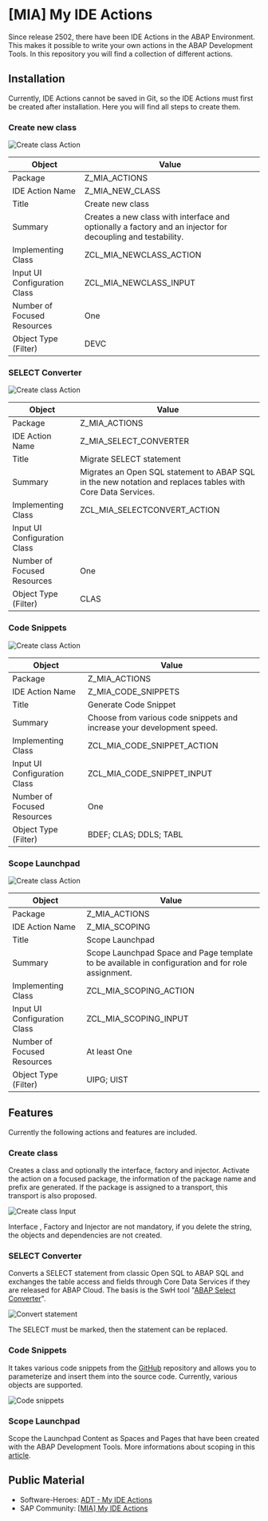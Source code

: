 # [MIA] My IDE Actions
Since release 2502, there have been IDE Actions in the ABAP Environment. This makes it possible to write your own actions in the ABAP Development Tools. In this repository you will find a collection of different actions.

## Installation

Currently, IDE Actions cannot be saved in Git, so the IDE Actions must first be created after installation. Here you will find all steps to create them.

### Create new class

![Create class Action](./img/image-00.png)

| Object                       | Value                                                                                                       |
|------------------------------|-------------------------------------------------------------------------------------------------------------|
| Package                      | Z_MIA_ACTIONS                                                                                               |
| IDE Action Name              | Z_MIA_NEW_CLASS                                                                                             |
| Title                        | Create new class                                                                                            |
| Summary                      | Creates a new class with interface and optionally a factory and an injector for decoupling and testability. |
| Implementing Class           | ZCL_MIA_NEWCLASS_ACTION                                                                                     |
| Input UI Configuration Class | ZCL_MIA_NEWCLASS_INPUT                                                                                      |
| Number of Focused Resources  | One                                                                                                         |
| Object Type (Filter)         | DEVC                                                                                                        |

### SELECT Converter

![Create class Action](./img/image-02.png)

| Object                       | Value                                                                                                       |
|------------------------------|-------------------------------------------------------------------------------------------------------------|
| Package                      | Z_MIA_ACTIONS                                                                                               |
| IDE Action Name              | Z_MIA_SELECT_CONVERTER                                                                                      |
| Title                        | Migrate SELECT statement                                                                                    |
| Summary                      | Migrates an Open SQL statement to ABAP SQL in the new notation and replaces tables with Core Data Services. |
| Implementing Class           | ZCL_MIA_SELECTCONVERT_ACTION                                                                                |
| Input UI Configuration Class |                                                                                                             |
| Number of Focused Resources  | One                                                                                                         |
| Object Type (Filter)         | CLAS                                                                                                        |

### Code Snippets

![Create class Action](./img/image-04.png)

| Object                       | Value                                                                                                       |
|------------------------------|-------------------------------------------------------------------------------------------------------------|
| Package                      | Z_MIA_ACTIONS                                                                                               |
| IDE Action Name              | Z_MIA_CODE_SNIPPETS                                                                                         |
| Title                        | Generate Code Snippet                                                                                       |
| Summary                      | Choose from various code snippets and increase your development speed.                                      |
| Implementing Class           | ZCL_MIA_CODE_SNIPPET_ACTION                                                                                 |
| Input UI Configuration Class | ZCL_MIA_CODE_SNIPPET_INPUT                                                                                  |
| Number of Focused Resources  | One                                                                                                         |
| Object Type (Filter)         | BDEF; CLAS; DDLS; TABL                                                                                      |

### Scope Launchpad

![Create class Action](./img/image-05.png)

| Object                       | Value                                                                                                       |
|------------------------------|-------------------------------------------------------------------------------------------------------------|
| Package                      | Z_MIA_ACTIONS                                                                                               |
| IDE Action Name              | Z_MIA_SCOPING                                                                                               |
| Title                        | Scope Launchpad                                                                                             |
| Summary                      | Scope Launchpad Space and Page template to be available in configuration and for role assignment.           |
| Implementing Class           | ZCL_MIA_SCOPING_ACTION                                                                                      |
| Input UI Configuration Class | ZCL_MIA_SCOPING_INPUT                                                                                       |
| Number of Focused Resources  | At least One                                                                                                |
| Object Type (Filter)         | UIPG; UIST                                                                                                  |

## Features

Currently the following actions and features are included.

### Create class

Creates a class and optionally the interface, factory and injector. Activate the action on a focused package, the information of the package name and prefix are generated. If the package is assigned to a transport, this transport is also proposed.

![Create class Input](./img/image-01.png)

Interface , Factory and Injector are not mandatory, if you delete the string, the objects and dependencies are not created.


### SELECT Converter

Converts a SELECT statement from classic Open SQL to ABAP SQL and exchanges the table access and fields through Core Data Services if they are released for ABAP Cloud. The basis is the SwH tool "[ABAP Select Converter](https://software-heroes.com/en/abap-select-converter)".

![Convert statement](./img/image-03.png)

The SELECT must be marked, then the statement can be replaced.

### Code Snippets

It takes various code snippets from the [GitHub](https://github.com/Xexer/abap-code-snippets) repository and allows you to parameterize and insert them into the source code. Currently, various objects are supported.

![Code snippets](./img/image-06.png)

### Scope Launchpad

Scope the Launchpad Content as Spaces and Pages that have been created with the ABAP Development Tools. More informations about scoping in this [article](https://software-heroes.com/en/blog/btp-pages-and-spaces-adt).

## Public Material

- Software-Heroes: [ADT - My IDE Actions](https://software-heroes.com/en/blog/tools-adt-my-ide-actions-en)
- SAP Community: [[MIA] My IDE Actions](https://community.sap.com/t5/technology-blogs-by-members/mia-my-ide-actions/ba-p/14019000)
